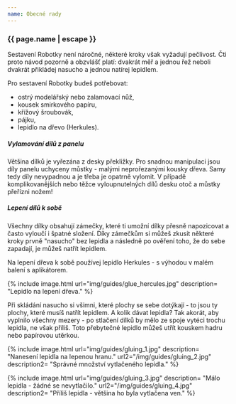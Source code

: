 ```yaml
---
name: Obecné rady
---
```


### {{ page.name | escape }}

Sestavení Robotky není náročné, některé kroky však vyžadují pečlivost. Čti proto návod pozorně a obzvlášť platí: dvakrát měř a jednou řež neboli dvakrát přikládej nasucho a jednou natírej lepidlem.

Pro sestavení Robotky budeš potřebovat:
* ostrý modelářský nebo zalamovací nůž,
* kousek smirkového papíru,
* křížový šroubovák,
* pájku,
* lepidlo na dřevo (Herkules).

##### Vylamování dílů z panelu
Většina dílků je vyřezána z desky překližky. Pro snadnou manipulaci jsou díly panelu uchyceny můstky - malými neprořezanými kousky dřeva. Samy tedy díly nevypadnou a je třeba je opatrně vylomit. V případě komplikovanějších nebo těžce vyloupnutelných dílů desku otoč a můstky přeřízni nožem!

##### Lepení dílů k sobě
Všechny dílky obsahují zámečky, které ti umožní dílky přesně napozicovat a často vyloučí i špatné složení. Díky zámečkům si můžeš zkusit některé kroky prvně "nasucho" bez lepidla a následně po ověření toho, že do sebe zapadají, je můžeš natřít lepidlem.

Na lepení dřeva k sobě používej lepidlo Herkules - s výhodou v malém balení s aplikátorem.

{% include image.html 
    url="img/guides/glue_hercules.jpg" 
    description=
        "Lepidlo na lepení dřeva."
%}

Při skládání nasucho si všimni, které plochy se sebe dotýkají - to jsou ty plochy, které musíš natřít lepidlem. A kolik dávat lepidla? Tak akorát, aby vyplnilo všechny mezery - po stlačení dílků by mělo ze spoje vytéci trochu lepidla, ne však příliš. Toto přebytečné lepidlo můžeš utřít kouskem hadru nebo papírovou utěrkou.

{% include image.html 
    url="img/guides/gluing_1.jpg" 
    description=
        "Nanesení lepidla na lepenou hranu."
    url2="/img/guides/gluing_2.jpg" 
    description2=
        "Správné množství vytlačeného lepidla."
%}

{% include image.html 
    url="img/guides/gluing_3.jpg" 
    description=
        "Málo lepidla - žádné se nevytlačilo."
    url2="/img/guides/gluing_4.jpg" 
    description2=
        "Příliš lepidla - většina ho byla vytlačena ven."
%}
